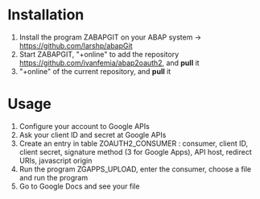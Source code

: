 # Installation

1. Install the program ZABAPGIT on your ABAP system -> https://github.com/larshp/abapGit
1. Start ZABAPGIT, "+online" to add the repository https://github.com/ivanfemia/abap2oauth2, and **pull** it
1. "+online" of the current repository, and **pull** it

# Usage

1. Configure your account to Google APIs
1. Ask your client ID and secret at Google APIs
1. Create an entry in table ZOAUTH2_CONSUMER : consumer, client ID, client secret, signature method (3 for Google Apps), API host, redirect URIs, javascript origin
1. Run the program ZGAPPS_UPLOAD, enter the consumer, choose a file and run the program
1. Go to Google Docs and see your file
